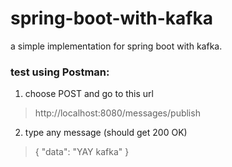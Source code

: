 # spring-boot-with-kafka
a simple implementation for spring boot with kafka.

### test using Postman: 

1. choose POST and go to this url
> http://localhost:8080/messages/publish

2. type any message (should get 200 OK)
> {
>    "data": "YAY kafka"
> }
